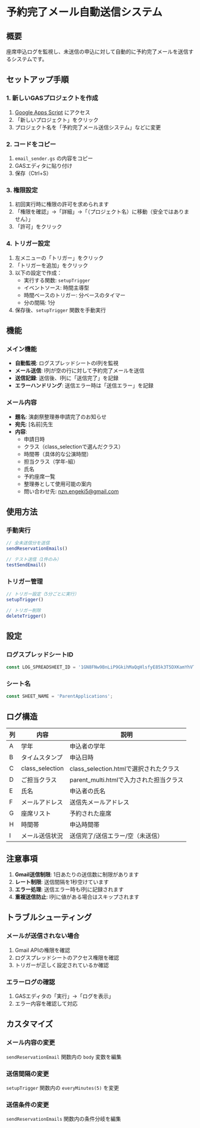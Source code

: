 # 予約完了メール自動送信システム

## 概要
座席申込ログを監視し、未送信の申込に対して自動的に予約完了メールを送信するシステムです。

## セットアップ手順

### 1. 新しいGASプロジェクトを作成
1. [Google Apps Script](https://script.google.com/) にアクセス
2. 「新しいプロジェクト」をクリック
3. プロジェクト名を「予約完了メール送信システム」などに変更

### 2. コードをコピー
1. `email_sender.gs` の内容をコピー
2. GASエディタに貼り付け
3. 保存（Ctrl+S）

### 3. 権限設定
1. 初回実行時に権限の許可を求められます
2. 「権限を確認」→「詳細」→「（プロジェクト名）に移動（安全ではありません）」
3. 「許可」をクリック

### 4. トリガー設定
1. 左メニューの「トリガー」をクリック
2. 「トリガーを追加」をクリック
3. 以下の設定で作成：
   - 実行する関数: `setupTrigger`
   - イベントソース: 時間主導型
   - 時間ベースのトリガー: 分ベースのタイマー
   - 分の間隔: 1分
4. 保存後、`setupTrigger` 関数を手動実行

## 機能

### メイン機能
- **自動監視**: ログスプレッドシートのI列を監視
- **メール送信**: I列が空の行に対して予約完了メールを送信
- **送信記録**: 送信後、I列に「送信完了」を記録
- **エラーハンドリング**: 送信エラー時は「送信エラー」を記録

### メール内容
- **題名**: 演劇祭整理券申請完了のお知らせ
- **宛先**: [名前]先生
- **内容**:
  - 申請日時
  - クラス（class_selectionで選んだクラス）
  - 時間帯（具体的な公演時間）
  - 担当クラス（学年-組）
  - 氏名
  - 予約座席一覧
  - 整理券として使用可能の案内
  - 問い合わせ先: nzn.engeki5@gmail.com

## 使用方法

### 手動実行
```javascript
// 全未送信分を送信
sendReservationEmails()

// テスト送信（1件のみ）
testSendEmail()
```

### トリガー管理
```javascript
// トリガー設定（5分ごとに実行）
setupTrigger()

// トリガー削除
deleteTrigger()
```

## 設定

### ログスプレッドシートID
```javascript
const LOG_SPREADSHEET_ID = '1GN8FNw9BnLiP9GkihMaQqHlsfyE85k3T5DXKamYhVTw';
```

### シート名
```javascript
const SHEET_NAME = 'ParentApplications';
```

## ログ構造
| 列 | 内容 | 説明 |
|---|---|---|
| A | 学年 | 申込者の学年 |
| B | タイムスタンプ | 申込日時 |
| C | class_selection | class_selection.htmlで選択されたクラス |
| D | ご担当クラス | parent_multi.htmlで入力された担当クラス |
| E | 氏名 | 申込者の氏名 |
| F | メールアドレス | 送信先メールアドレス |
| G | 座席リスト | 予約された座席 |
| H | 時間帯 | 申込時間帯 |
| I | メール送信状況 | 送信完了/送信エラー/空（未送信） |

## 注意事項

1. **Gmail送信制限**: 1日あたりの送信数に制限があります
2. **レート制限**: 送信間隔を1秒空けています
3. **エラー処理**: 送信エラー時もI列に記録されます
4. **重複送信防止**: I列に値がある場合はスキップされます

## トラブルシューティング

### メールが送信されない場合
1. Gmail APIの権限を確認
2. ログスプレッドシートのアクセス権限を確認
3. トリガーが正しく設定されているか確認

### エラーログの確認
1. GASエディタの「実行」→「ログを表示」
2. エラー内容を確認して対応

## カスタマイズ

### メール内容の変更
`sendReservationEmail` 関数内の `body` 変数を編集

### 送信間隔の変更
`setupTrigger` 関数内の `everyMinutes(5)` を変更

### 送信条件の変更
`sendReservationEmails` 関数内の条件分岐を編集
